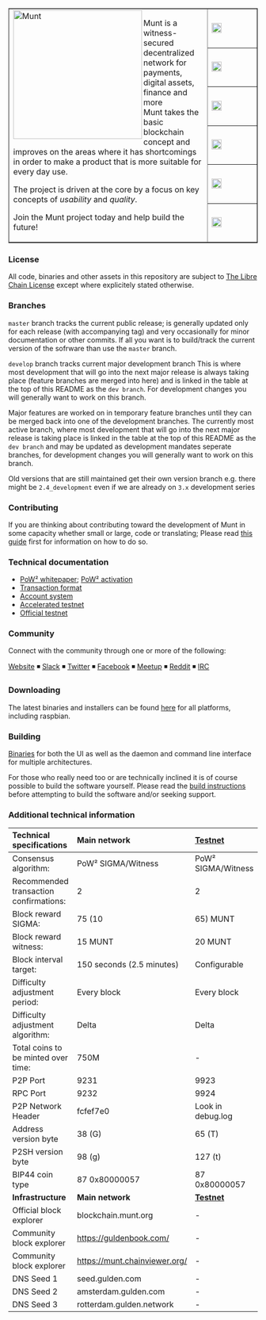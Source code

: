 <table cellspacing="0" cellpadding="0" color="grey" border="1px">
  <tr border=0>
    <td border="0px" width="80%" rowspan="7">
      <a href="https://www.munt.org">
        <img height=260px align="left" src="https://munt.org/img/design/munt-000000.svg" alt="Munt"/>
      </a>
      <p>Munt is a witness-secured decentralized network for payments, digital assets, finance and more<br/>
      Munt takes the basic blockchain concept and improves on the areas where it has shortcomings in order to make a product that is more suitable for every day use.</p>
      <p>The project is driven at the core by a focus on key concepts of <i>usability</i> and <i>quality</i>.</p><p>Join the Munt project today and help build the future!</p>
    </td>
    <td width="20%" border=0>
      <a href="#">
        <img height="20px" src="https://travis-ci.org/muntorg/munt-official.svg?branch=master" alt="ci build status"/>
      </a>
    </td>
  </tr>
  <tr border=0>
    <td>
      <a href="https://github.com/muntorg/munt-official/issues">
        <img  height="20px" src="https://img.shields.io/github/issues/muntorg/munt-official.svg?color=blue" alt="open issues"/>
    </td>
  </tr>
  <tr border=0>
    <td>
      <a href="https://github.com/muntorg/munt-official/issues?q=is%3Aissue+is%3Aclosed">
        <img  height="20px" src="https://img.shields.io/github/issues-closed/muntorg/munt-official.svg?color=blue" alt="closed issues"/>
      </a>
    </td>
  </tr>
  <tr border=0>
    <td border=0>
      <a href="https://github.com/muntorg/munt-official/releases">
        <img height="20px" src="https://img.shields.io/github/downloads/muntorg/munt-official/total.svg?color=blue" alt="total downloads"/>
      </a>
    </td>
  </tr>
  <tr border=0>
    <td>
      <a href="https://github.com/munt/munt-official/commits/master">
        <img height="20px" src="https://img.shields.io/github/commit-activity/y/muntorg/munt-official.svg" alt="commits 1y"/>
      </a>
    </td>
  </tr>
  <tr>
    <td>
      <a href="https://github.com/muntorg/munt-official/compare/master@%7B12month%7D...develop">
        <img height="20px" src="https://img.shields.io/badge/dev%20branch-develop-blue.svg" alt="active_branch"/>
      </a>
    </td>
  </tr>
</table>



### License
All code, binaries and other assets in this repository are subject to [The Libre Chain License](https://github.com/muntorg/munt-official/blob/master/COPYING_munt) except where explicitely stated otherwise.

### Branches
`master` branch tracks the current public release; is generally updated only for each release (with accompanying tag) and very occasionally for minor documentation or other commits. If all you want is to build/track the current version of the sofrware than use the `master` branch.

`develop` branch tracks current major development branch
This is where most development that will go into the next major release is always taking place (feature branches are merged into here) and is linked in the table at the top of this README as the `dev branch`. For development changes you will generally want to work on this branch.


Major features are worked on in temporary feature branches until they can be merged back into one of the development branches. 
The currently most active branch, where most development that will go into the next major release is taking place is linked in the table at the top of this README as the `dev branch` and may be updated as development mandates seperate branches, for development changes you will generally want to work on this branch.

Old versions that are still maintained get their own version branch e.g. there might be `2.4_development` even if we are already on `3.x` development series


### Contributing
If you are thinking about contributing toward the development of Munt in some capacity whether small or large, code or translating; Please read [this guide](./CONTRIBUTING.md) first for information on how to do so.

### Technical documentation
* [PoW² whitepaper](.//technical_documentation/PoW2.pdf); [PoW² activation](./technical_documentation/PoW2_activation.md)
* [Transaction format](./technical_documentation/transaction_format.md)
* [Account system](./technical_documentation/account_system.md)
* [Accelerated testnet](./technical_documentation/accelerated_testnet.md)
* [Official testnet](./technical_documentation/accelerated_testnet.md#official-testnet)


### Community

Connect with the community through one or more of the following:

[Website](https://munt.org) ◾ [Slack](https://munt.org/join) ◾ [Twitter](https://twitter.com/munt_org) ◾ [Facebook](http://facebook.com/gulden) ◾ [Meetup](https://www.meetup.com/gulden) ◾ [Reddit](https://www.reddit.com/r/munt) ◾ [IRC](https://web.libera.chat/?channels=Muntorg)


### Downloading

The latest binaries and installers can be found [here](https://github.com/muntorg/munt-official/releases) for all platforms, including raspbian.

### Building
[Binaries](https://github.com/munt/munt-official/releases) for both the UI as well as the daemon and command line interface for multiple architectures.

For those who really need too or are technically inclined it is of course possible to build the software yourself. Please read the [build instructions](./doc/building.md) before attempting to build the software and/or seeking support.

### Additional technical information


|Technical specifications|Main network|[Testnet](./technical_documentation/accelerated_testnet.md#official-testnet)|
|:-----------|:---------|:---------|
|Consensus algorithm:|PoW² SIGMA/Witness|PoW² SIGMA/Witness|
|Recommended transaction confirmations:|2|2|
|Block reward SIGMA:|75 (10|65) MUNT|1000 MUNT|
|Block reward witness:|15 MUNT|20 MUNT|
|Block interval target:|150 seconds (2.5 minutes)|Configurable|
|Difficulty adjustment period:|Every block|Every block|
|Difficulty adjustment algorithm:|Delta|Delta|
|Total coins to be minted over time:|750M|-|
|P2P Port|9231|9923|
|RPC Port|9232|9924|
|P2P Network Header|fcfef7e0|Look in debug.log|
|Address version byte|38 (G)|65 (T)|
|P2SH version byte|98 (g)|127 (t)|
|BIP44 coin type|87 0x80000057|87 0x80000057|
|**Infrastructure**|**Main network**|**[Testnet](./technical_documentation/accelerated_testnet.md#official-testnet)**|
|Official block explorer|blockchain.munt.org|-|
|Community block explorer|https://guldenbook.com/|-|
|Community block explorer|https://munt.chainviewer.org/|-|
|DNS Seed 1|seed.gulden.com|-|
|DNS Seed 2|amsterdam.gulden.com|-|
|DNS Seed 3|rotterdam.gulden.network|-|
